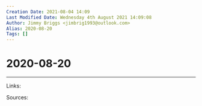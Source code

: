 ```yaml
---
Creation Date: 2021-08-04 14:09
Last Modified Date: Wednesday 4th August 2021 14:09:08
Author: Jimmy Briggs <jimbrig1993@outlook.com>
Alias: 2020-08-20
Tags: []
---
```


# 2020-08-20

***

Links: 

Sources:

